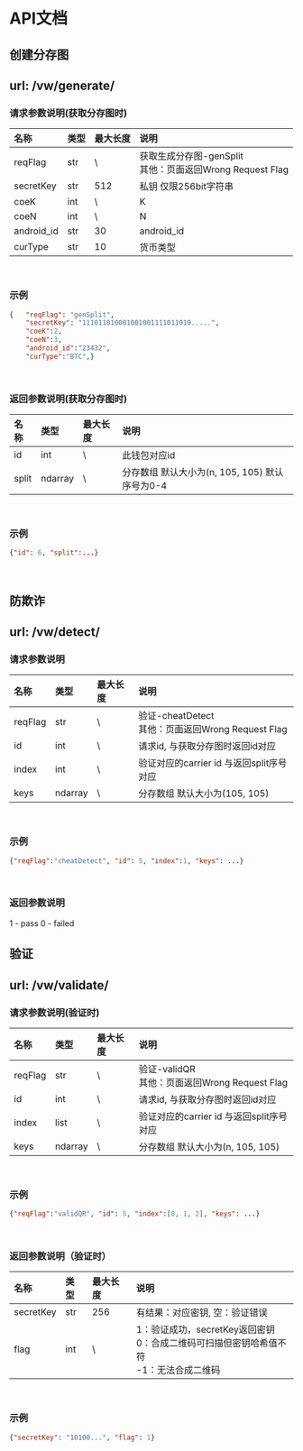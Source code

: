 # API文档
## 创建分存图
## **url: /vw/generate/**
### 请求参数说明(获取分存图时)

| 名称 | 类型 | 最大长度 | 说明 |
| :-----| :----- | :----- | :----- |
| reqFlag| str| \ | 获取生成分存图-genSplit<br/>其他：页面返回Wrong Request Flag
| secretKey | str | 512 |私钥 仅限256bit字符串
| coeK | int | \ | K
| coeN | int | \ | N
| android_id | str |30 | android_id
| curType | str | 10 | 货币类型
<br />


### 示例
```json
{   "reqFlag": "genSplit",
    "secretKey": "111011010001001001111011010.....",
    "coeK":2,
    "coeN":3,
    "android_id":"23432",
    "curType":"BTC",}
```

<br />



### 返回参数说明(获取分存图时)
| 名称 | 类型 | 最大长度 | 说明 |
| :-----| :----- | :----- | :----- |
| id| int| \ | 此钱包对应id
| split | ndarray | \ | 分存数组 默认大小为(n, 105, 105) 默认序号为0-4

<br />

### 示例
```json
{"id": 6, "split":...}
```
<br />

## 防欺诈

## **url: /vw/detect/**
### 请求参数说明
| 名称 | 类型 | 最大长度 | 说明 |
| :-----| :----- | :----- | :----- |
| reqFlag| str| \ | 验证-cheatDetect<br/>其他：页面返回Wrong Request Flag
| id | int | \ |请求id, 与获取分存图时返回id对应
| index | int | \ | 验证对应的carrier id 与返回split序号对应
| keys | ndarray | \ | 分存数组 默认大小为(105, 105) 
<br />

### 示例
```json
{"reqFlag":"cheatDetect", "id": 5, "index":1, "keys": ...}
```

<br />

### 返回参数说明

1 - pass 0 - failed

## 验证

## **url: /vw/validate/**
### 请求参数说明(验证时)
| 名称 | 类型 | 最大长度 | 说明 |
| :-----| :----- | :----- | :----- |
| reqFlag| str| \ | 验证-validQR<br/>其他：页面返回Wrong Request Flag
| id | int | \ |请求id, 与获取分存图时返回id对应
| index | list | \ | 验证对应的carrier id 与返回split序号对应
| keys | ndarray | \ | 分存数组 默认大小为(n, 105, 105) 
<br />

### 示例
```json
{"reqFlag":"validQR", "id": 5, "index":[0, 1, 2], "keys": ...}
```

<br />

### 返回参数说明（验证时）
| 名称 | 类型 | 最大长度 | 说明 |
| :-----| :----- | :----- | :----- |
| secretKey | str |   256  | 有结果：对应密钥, 空：验证错误
| flag | int |   \  | 1：验证成功，secretKey返回密钥 <br/>0：合成二维码可扫描但密钥哈希值不符 <br/>-1：无法合成二维码
<br />

### 示例
```json
{"secretKey": "10100...", "flag": 1}
```